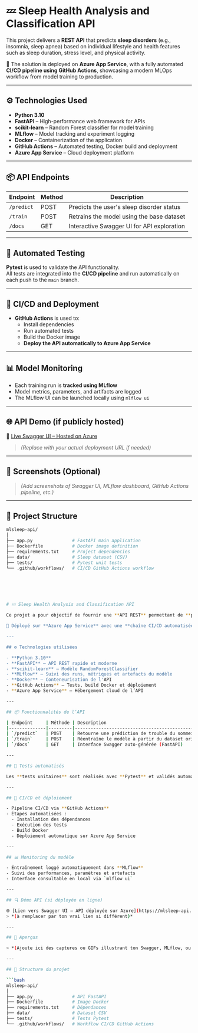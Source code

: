 # 💤 Sleep Health Analysis and Classification API

This project delivers a **REST API** that predicts **sleep disorders** (e.g., insomnia, sleep apnea) based on individual lifestyle and health features such as sleep duration, stress level, and physical activity.

🚀 The solution is deployed on **Azure App Service**, with a fully automated **CI/CD pipeline using GitHub Actions**, showcasing a modern MLOps workflow from model training to production.

---

## ⚙️ Technologies Used

- **Python 3.10**
- **FastAPI** – High-performance web framework for APIs
- **scikit-learn** – Random Forest classifier for model training
- **MLflow** – Model tracking and experiment logging
- **Docker** – Containerization of the application
- **GitHub Actions** – Automated testing, Docker build and deployment
- **Azure App Service** – Cloud deployment platform

---

## 📦 API Endpoints

| Endpoint     | Method | Description                                |
|--------------|--------|--------------------------------------------|
| `/predict`   | POST   | Predicts the user's sleep disorder status  |
| `/train`     | POST   | Retrains the model using the base dataset  |
| `/docs`      | GET    | Interactive Swagger UI for API exploration |

---

## 🧪 Automated Testing

**Pytest** is used to validate the API functionality.  
All tests are integrated into the **CI/CD pipeline** and run automatically on each push to the `main` branch.

---

## 🔁 CI/CD and Deployment

- **GitHub Actions** is used to:
  - Install dependencies
  - Run automated tests
  - Build the Docker image
  - **Deploy the API automatically to Azure App Service**

---

## 📊 Model Monitoring

- Each training run is **tracked using MLflow**
- Model metrics, parameters, and artifacts are logged
- The MLflow UI can be launched locally using `mlflow ui`

---

## 🌐 API Demo (if publicly hosted)

🔗 [Live Swagger UI – Hosted on Azure](https://mlsleep-api.azurewebsites.net/docs)  
> *(Replace with your actual deployment URL if needed)*

---

## 📸 Screenshots (Optional)

> *(Add screenshots of Swagger UI, MLflow dashboard, GitHub Actions pipeline, etc.)*

---

## 📁 Project Structure

```bash
mlsleep-api/
│
├── app.py               # FastAPI main application
├── Dockerfile           # Docker image definition
├── requirements.txt     # Project dependencies
├── data/                # Sleep dataset (CSV)
├── tests/               # Pytest unit tests
└── .github/workflows/   # CI/CD GitHub Actions workflow






# 💤 Sleep Health Analysis and Classification API

Ce projet a pour objectif de fournir une **API REST** permettant de **prédire les troubles du sommeil** à partir de données individuelles (âge, sommeil, stress, activité, etc.), en s'appuyant sur un **modèle de machine learning entraîné avec scikit-learn**.

🚀 Déployé sur **Azure App Service** avec une **chaîne CI/CD automatisée via GitHub Actions**, le projet illustre une approche complète MLOps (entraînement, suivi, tests, déploiement).

---

## ⚙️ Technologies utilisées

- **Python 3.10**
- **FastAPI** – API REST rapide et moderne
- **scikit-learn** – Modèle RandomForestClassifier
- **MLflow** – Suivi des runs, métriques et artefacts du modèle
- **Docker** – Conteneurisation de l'API
- **GitHub Actions** – Tests, build Docker et déploiement
- **Azure App Service** – Hébergement cloud de l’API

---

## 📦 Fonctionnalités de l’API

| Endpoint     | Méthode | Description                                       |
|--------------|---------|---------------------------------------------------|
| `/predict`   | POST    | Retourne une prédiction de trouble du sommeil     |
| `/train`     | POST    | Réentraîne le modèle à partir du dataset original |
| `/docs`      | GET     | Interface Swagger auto-générée (FastAPI)          |

---

## 🧪 Tests automatisés

Les **tests unitaires** sont réalisés avec **Pytest** et validés automatiquement via GitHub Actions à chaque push.

---

## 🔁 CI/CD et déploiement

- Pipeline CI/CD via **GitHub Actions**
- Étapes automatisées :
  - Installation des dépendances
  - Exécution des tests
  - Build Docker
  - Déploiement automatique sur Azure App Service

---

## 📊 Monitoring du modèle

- Entraînement loggé automatiquement dans **MLflow**
- Suivi des performances, paramètres et artefacts
- Interface consultable en local via `mlflow ui`

---

## 🔍 Démo API (si déployée en ligne)

🌐 [Lien vers Swagger UI – API déployée sur Azure](https://mlsleep-api.azurewebsites.net/docs)  
> *(à remplacer par ton vrai lien si différent)*

---

## 📸 Aperçus

> *(Ajoute ici des captures ou GIFs illustrant ton Swagger, MLflow, ou pipeline GitHub Actions)*

---

## 📁 Structure du projet

```bash
mlsleep-api/
│
├── app.py               # API FastAPI
├── Dockerfile           # Image Docker
├── requirements.txt     # Dépendances
├── data/                # Dataset CSV
├── tests/               # Tests Pytest
└── .github/workflows/   # Workflow CI/CD GitHub Actions
